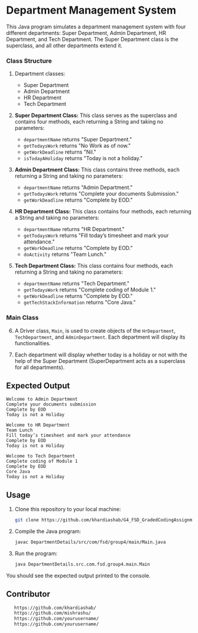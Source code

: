 # Department Management System

This Java program simulates a department management system with four different departments: Super Department, Admin Department, HR Department, and Tech Department. The Super Department class is the superclass, and all other departments extend it.



### Class Structure

1. Department classes:
   - Super Department
   - Admin Department
   - HR Department
   - Tech Department

2. **Super Department Class:** This class serves as the superclass and contains four methods, each returning a String and taking no parameters:
   - `departmentName` returns "Super Department."
   - `getTodaysWork` returns "No Work as of now."
   - `getWorkDeadline` returns "Nil."
   - `isTodayAHoliday` returns "Today is not a holiday."

3. **Admin Department Class:** This class contains three methods, each returning a String and taking no parameters:
   - `departmentName` returns "Admin Department."
   - `getTodaysWork` returns "Complete your documents Submission."
   - `getWorkDeadline` returns "Complete by EOD."

4. **HR Department Class:** This class contains four methods, each returning a String and taking no parameters:
   - `departmentName` returns "HR Department."
   - `getTodaysWork` returns "Fill today’s timesheet and mark your attendance."
   - `getWorkDeadline` returns "Complete by EOD."
   - `doActivity` returns "Team Lunch."

5. **Tech Department Class:** This class contains four methods, each returning a String and taking no parameters:
   - `departmentName` returns "Tech Department."
   - `getTodaysWork` returns "Complete coding of Module 1."
   - `getWorkDeadline` returns "Complete by EOD."
   - `getTechStackInformation` returns "Core Java."

### Main Class

6. A Driver class, `Main`, is used to create objects of the `HrDepartment`, `TechDepartment`, and `AdminDepartment`. Each department will display its functionalities.

7. Each department will display whether today is a holiday or not with the help of the Super Department (SuperDepartment acts as a superclass for all departments).

## Expected Output

```
Welcome to Admin Department
Complete your documents submission
Complete by EOD
Today is not a Holiday

Welcome to HR Department
Team Lunch
Fill today’s timesheet and mark your attendance
Complete by EOD
Today is not a Holiday

Welcome to Tech Department
Complete coding of Module 1
Complete by EOD
Core Java
Today is not a Holiday

```

## Usage
1. Clone this repository to your local machine:
   ```bash
   git clone https://github.com/khardiashab/G4_FSD_GradedCodingAssignment1_FOP.git

2. Compile the Java program:
   ```bash 
   javac DepartmentDetails/src/com/fsd/group4/main/Main.java

4. Run the program:
   ```bash 
   java DepartmentDetails.src.com.fsd.group4.main.Main

You should see the expected output printed to the console.

## Contributor
```bash
   https://github.com/khardiashab/
   https://github.com/mishrashu/
   https://github.com/yourusername/
   https://github.com/yourusername/
